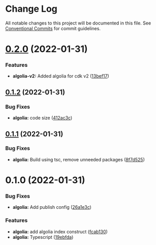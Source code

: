 # Change Log

All notable changes to this project will be documented in this file.
See [Conventional Commits](https://conventionalcommits.org) for commit guidelines.

# [0.2.0](https://github.com/garretcharp/cdk-constructs/compare/v0.1.2...v0.2.0) (2022-01-31)


### Features

* **algolia-v2:** Added algolia for cdk v2 ([13bef17](https://github.com/garretcharp/cdk-constructs/commit/13bef17f7c7a020acea0318797d53c2a84e3de43))





## [0.1.2](https://github.com/garretcharp/cdk-constructs/compare/v0.1.1...v0.1.2) (2022-01-31)


### Bug Fixes

* **algolia:** code size ([412ac3c](https://github.com/garretcharp/cdk-constructs/commit/412ac3cbb9ffc108b8ae45f5887cb418235ea90a))





## [0.1.1](https://github.com/garretcharp/cdk-constructs/compare/v0.1.0...v0.1.1) (2022-01-31)


### Bug Fixes

* **algolia:** Build using tsc, remove unneeded packages ([8f7d525](https://github.com/garretcharp/cdk-constructs/commit/8f7d525b637e931afa34012e4208cf1977688306))





# 0.1.0 (2022-01-31)


### Bug Fixes

* **algolia:** Add publish config ([26a1e3c](https://github.com/garretcharp/cdk-constructs/commit/26a1e3ce3f11ccd9b029a61659946658167bb49a))


### Features

* **algolia:** add algolia index construct ([fcab130](https://github.com/garretcharp/cdk-constructs/commit/fcab130407f59da50698bae81c4c0c8b4c6019cb))
* **algolia:** Typescript ([19ebfda](https://github.com/garretcharp/cdk-constructs/commit/19ebfda0bdb5c949c7fe5df9631332b270c0efd8))

